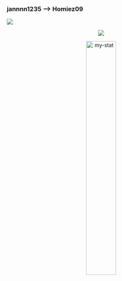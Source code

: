 ### jannnn1235 --> Homiez09
<p align="left"> <img src="https://komarev.com/ghpvc/?username=Homiez09&label=Profile%20views&color=0e75b6&style=flat"/> </p>

<p align="center">
  <a href="https://discord.com/invite/cF4W869vgJ" alt="Discord" title="My-server">
    <img src="https://img.shields.io/discord/864742131209076776?color=7289DA&logo=discord&logoColor=white&style=for-the-badge"/></a>
</p>

<p align="center"><img width="40%" src="https://github-readme-stats.vercel.app/api/top-langs?username=Homiez09&show_icons=true&locale=en&layout=compact&title_color=151515&icon_color=bb2acf&text_color=151515&bg_color=#FFF" alt="my-stat" /></p>
